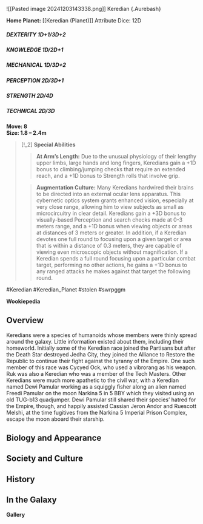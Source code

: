 ![[Pasted image 20241203143338.png]]
  Keredian {.Aurebash}


**Home Planet:** [[Keredian (Planet)]]
Attribute Dice: 12D  
##### DEXTERITY 1D+1/3D+2  
##### KNOWLEDGE 1D/2D+1  
##### MECHANICAL 1D/3D+2  
##### PERCEPTION 2D/3D+1  
##### STRENGTH 2D/4D  
##### TECHNICAL 2D/3D
**Move: 8**  
**Size: 1.8 – 2.4m**

> [!_2] 
> **Special Abilities**  
> > **At Arm’s Length:** Due to the unusual physiology of their lengthy upper limbs, large hands and long fingers, Keredians gain a +1D bonus to climbing/jumping checks that require an extended reach, and a +1D bonus to Strength rolls that involve grip.
> 
> > **Augmentation Culture:** Many Keredians hardwired their brains to be directed into an external ocular lens apparatus. This cybernetic optics system grants enhanced vision, especially at very close range, allowing him to view subjects as small as microcircuitry in clear detail. Keredians gain a +3D bonus to visually-based Perception and search checks made at 0-3 meters range, and a +1D bonus when viewing objects or areas at distances of 3 meters or greater. In addition, if a Keredian devotes one full round to focusing upon a given target or area that is within a distance of 0.3 meters, they are capable of viewing even microscopic objects without magnification. If a Keredian spends a full round focusing upon a particular combat target, performing no other actions, he gains a +1D bonus to any ranged attacks he makes against that target the following round.
> 

#Keredian #Keredian_Planet
#stolen #swrpggm 

**Wookiepedia**

## Overview

 Keredians were a species of humanoids whose members were thinly spread around the galaxy. Little information existed about them, including their homeworld. Initially some of the Keredian race joined the Partisans but after the Death Star destroyed Jedha City, they joined the Alliance to Restore the Republic to continue their fight against the tyranny of the Empire. One such member of this race was Cycyed Ock, who used a vibrorang as his weapon. Ruk was also a Keredian who was a member of the Tech Masters. Other Keredians were much more apathetic to the civil war, with a Keredian named Dewi Pamular working as a squiggly fisher along an alien named Freedi Pamular on the moon Narkina 5 in 5 BBY which they visited using an old TUG-b13 quadjumper. Dewi Pamular still shared their species’ hatred for the Empire, though, and happily assisted Cassian Jeron Andor and Ruescott Melshi, at the time fugitives from the Narkina 5 Imperial Prison Complex, escape the moon aboard their starship.

## Biology and Appearance



## Society and Culture



## History



## In the Galaxy




**Gallery**